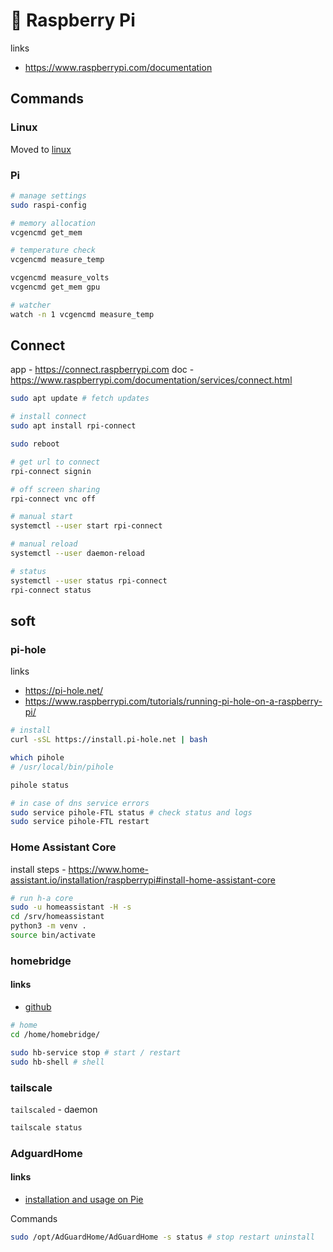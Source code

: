# 🍇 Raspberry Pi

links
- https://www.raspberrypi.com/documentation

## Commands

### Linux

Moved to [linux](../../apps-and-tools/cli/linux.md)

### Pi

```bash
# manage settings
sudo raspi-config

# memory allocation
vcgencmd get_mem 

# temperature check
vcgencmd measure_temp

vcgencmd measure_volts
vcgencmd get_mem gpu

# watcher
watch -n 1 vcgencmd measure_temp
```

## Connect

app - https://connect.raspberrypi.com
doc - https://www.raspberrypi.com/documentation/services/connect.html

```bash
sudo apt update # fetch updates

# install connect
sudo apt install rpi-connect

sudo reboot

# get url to connect
rpi-connect signin

# off screen sharing
rpi-connect vnc off

# manual start
systemctl --user start rpi-connect

# manual reload
systemctl --user daemon-reload

# status
systemctl --user status rpi-connect
rpi-connect status
```

## soft

### pi-hole

links 
- https://pi-hole.net/
- https://www.raspberrypi.com/tutorials/running-pi-hole-on-a-raspberry-pi/

```bash
# install
curl -sSL https://install.pi-hole.net | bash

which pihole
# /usr/local/bin/pihole

pihole status

# in case of dns service errors
sudo service pihole-FTL status # check status and logs
sudo service pihole-FTL restart
```

### Home Assistant Core

install steps - https://www.home-assistant.io/installation/raspberrypi#install-home-assistant-core

```bash
# run h-a core
sudo -u homeassistant -H -s
cd /srv/homeassistant
python3 -m venv .
source bin/activate
```

### homebridge

#### links

- [github](https://github.com/homebridge/homebridge)

```bash
# home
cd /home/homebridge/

sudo hb-service stop # start / restart
sudo hb-shell # shell
```

### tailscale

`tailscaled` - daemon

```bash
tailscale status
```

### AdguardHome

#### links

- [installation and usage on Pie](https://github.com/AdguardTeam/AdGuardHome/wiki/Raspberry-Pi#install-adguard-home)

Commands

```sh
sudo /opt/AdGuardHome/AdGuardHome -s status # stop restart uninstall
```

